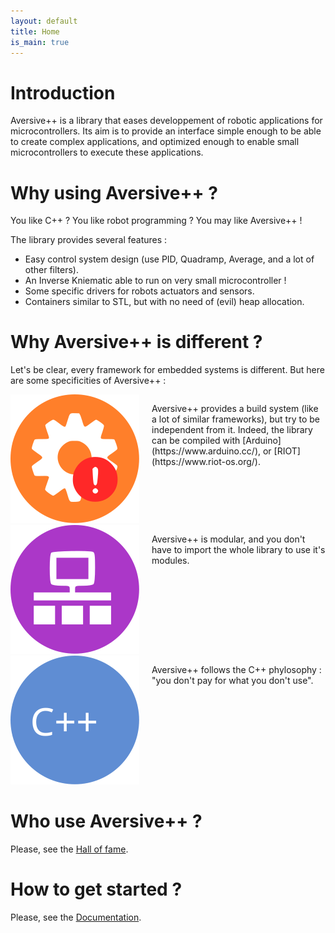 ```yaml
---
layout: default
title: Home
is_main: true
---
```


# Introduction

Aversive++ is a library that eases developpement of robotic applications for microcontrollers.
Its aim is to provide an interface simple enough to be able to create complex applications, 
and optimized enough to enable small microcontrollers to execute these applications.

# Why using Aversive++ ?

You like C++ ? You like robot programming ? You may like Aversive++ !

The library provides several features : 

 - Easy control system design (use PID, Quadramp, Average, and a lot of other filters).
 - An Inverse Kniematic able to run on very small microcontroller !
 - Some specific drivers for robots actuators and sensors.
 - Containers similar to STL, but with no need of (evil) heap allocation.

# Why Aversive++ is different ?

Let's be clear, every framework for embedded systems is different. 
But here are some specificities of Aversive++ :

<div style="overflow:auto;">
<span style="float:left; margin-right: 20px;">
<img src="/img/home_icons/warn.svg" alt="build" />
</span>
<p>
Aversive++ provides a build system (like a lot of similar frameworks), but try to be independent from it. 
Indeed, the library can be compiled with [Arduino](https://www.arduino.cc/), or [RIOT](https://www.riot-os.org/).
</p>
</div>

<div style="overflow:auto;">
<span style="float:left; margin-right: 20px;">
<img src="/img/home_icons/comm.svg" alt="modules" />
</span>
<p>
Aversive++ is modular, and you don't have to import the whole library to use it's modules.
</p>
</div>

<div style="overflow:auto;">
<span style="float:left; margin-right: 20px;">
<img src="/img/home_icons/cpp.svg" alt="cpp" />
</span>
<p>
Aversive++ follows the C++ phylosophy : "you don't pay for what you don't use".
</p>
</div>
 
# Who use Aversive++ ?
 
Please, see the [Hall of fame](community.html).
 
# How to get started ?
 
Please, see the [Documentation](documentation.html).

